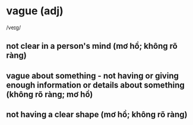 # vague (adj)

/veɪɡ/

## not clear in a person's mind (mơ hồ; không rõ ràng)

## vague about something - not having or giving enough information or details about something (không rõ ràng; mơ hồ)

## not having a clear shape (mơ hồ; không rõ ràng)